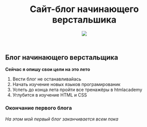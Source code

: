 
<head>
   <link href="outlines.css" rel="stylesheet">
</head>
<body>
<header>
<h1>Сайт-блог начинающего верстальшика</h1>
<div class="logo">
  <img src="http://freelancerblog.ru/wp-content/uploads/2015/01/html5-display.png" >
</div>
</header>
<main>
  <h2>Блог начинающего верстальщика</h2>
   <p><b>Сейчас я опишу свои цели на это лето</b></p> 
    <ol>
      <li>Вести блог не останавливайась</li>
      <li>Начать изучение новых языков програмированик</li>
      <li>Успеть до конца лета пройти все тренажёры в htmlacademy</li>
      <li>Углубится в изучение HTML и CSS</li>
   </ol>
</main>
<footer>
  <h3>Окончание первого блога</h3>
  <p><i>На этом мой первый блог заканчивается всем пока</i></p>
</footer> 
</body>

